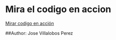 # Mira el codigo en accion
[Mirar codigo en acción](https://jorovipe97.github.io/piedra-papel-o-tijera-random-vars/)

##Author:
Jose Villalobos Perez